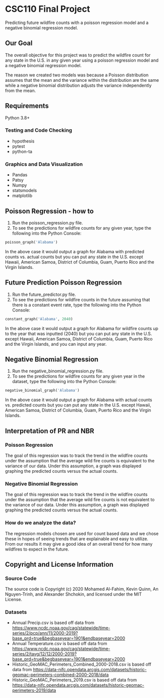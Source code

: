 # CSC110 Final Project

Predicting future wildfire counts with a poisson regression model and a negative binomial regression model. 

## Our Goal

The overall objective for this project was to predict the wildfire count for any state in the U.S. in any given year using a poisson regression model and a negative binomial regression model. 

The reason we created two models was because a Poisson distribution assumes that the mean and the variance within the distribution are the same while a negative binomial distribution adjusts the variance independently from the mean.  

## Requirements

Python 3.8+

### Testing and Code Checking
- hypothesis
- pytest
- python-ta

### Graphics and Data Visualization
- Pandas
- Patsy
- Numpy
- statsmodels
- matplotlib

## Poisson Regression - how to
1. Run the poisson_regression.py file. 
2. To see the predictions for wildfire counts for any given year, type the following into the Python Console:

```python
poisson_graph('Alabama')  
```

In the above case it would output a graph for Alabama with predicted counts vs. actual counts but you can put any state in the U.S. except Hawaii, American Samoa, District of Columbia, Guam, Puerto Rico and the Virgin Islands.

## Future Prediction Poisson Regression
1. Run the future_predictor.py file.
2. To see the predictions for wildfire counts in the future assuming that there is a constant event rate, type the following into the Python Console:

```python
constant_graph('Alabama', 2040)
```

In the above case it would output a graph for Alabama for wildfire counts up to the year that was inputted (2040) but you can put any state in the U.S. except Hawaii, American Samoa, District of Columbia, Guam, Puerto Rico and the Virgin Islands, and you can input any year.

## Negative Binomial Regression 
1. Run the negative_binomial_regression.py file. 
2. To see the predictions for wildfire counts for any given year in the dataset, type the following into the Python Console: 

```python
negative_binomial_graph('Alabama')
```

In the above case it would output a graph for Alabama with actual counts vs. predicted counts but you can put any state in the U.S. except Hawaii, American Samoa, District of Columbia, Guam, Puerto Rico and the Virgin Islands.

## Interpretation of PR and NBR

### Poisson Regression

The goal of this regression was to track the trend in the wildfire counts under the assumption that the average wild fire counts is equivalent to the variance of our data. Under this assumption, a graph was displayed graphing the predicted counts versus the actual counts. 

### Negative Binomial Regression

The goal of this regression was to track the trend in the wildfire counts under the assumption that the average wild fire counts is not equivalent to the variance of our data. Under this assumption, a graph was displayed graphing the predicted counts versus the actual counts. 

### How do we analyze the data?

The regression models chosen are used for count based data and we chose these in hopes of seeing trends that are explainable and easy to utilize. From our results it may give a good idea of an overall trend for how many wildfires to expect in the future.

## Copyright and License Information

### Source Code

The source code is Copyright (c) 2020 Mohamed Al-Fahim, Kevin Quinn, An Nguyen-Trinh, and Alexander Shchokin, and licensed under the MIT License.

### Datasets

- Annual Precip.csv is based off data from https://www.ncdc.noaa.gov/cag/statewide/time-series/2/pcp/ann/11/2000-2019?base_prd=true&begbaseyear=1901&endbaseyear=2000
- Annual Temperature.csv is based off data from https://www.ncdc.noaa.gov/cag/statewide/time-series/2/tavg/12/12/2000-2019?base_prd=true&begbaseyear=1901&endbaseyear=2000
- Historic_GeoMAC_Perimeters_Combined_2000-2018.csv is based off data from https://data-nifc.opendata.arcgis.com/datasets/historic-geomac-perimeters-combined-2000-2018/data
- Historic_GeoMAC_Perimeters_2019.csv is based off data from https://data-nifc.opendata.arcgis.com/datasets/historic-geomac-perimeters-2019/data
